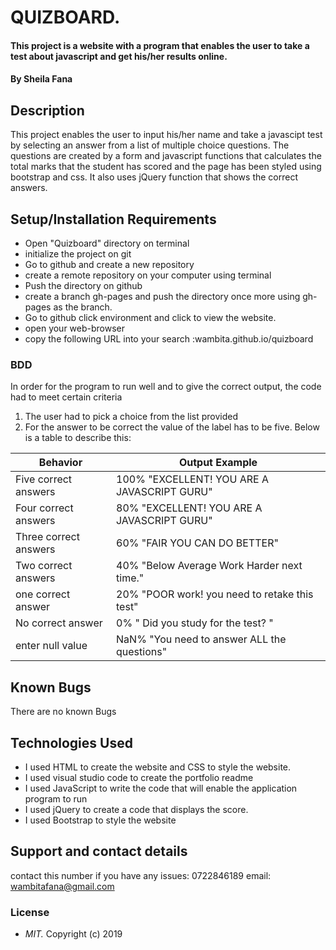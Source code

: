 # QUIZBOARD.
#### This project is a website with  a program that enables the user to take a test about javascript and get his/her results online.
#### By **Sheila Fana**
## Description
This project enables the user to input his/her name and take a javascipt test by selecting an answer from a list of multiple choice questions. The questions are created by a form and  javascript functions that calculates the total marks that the student has scored and the page has been styled using bootstrap and css. It also uses jQuery function  that shows the correct answers.  

## Setup/Installation Requirements  
* Open "Quizboard" directory on terminal 
* initialize the project on git
* Go to github and create a new repository
* create a remote repository on your computer using terminal
* Push the directory on github
* create a branch gh-pages and push the directory once more using gh-pages as the branch.
* Go to github click environment and click to view the website.
* open your web-browser
* copy the following URL into your search :wambita.github.io/quizboard
### BDD
In order for the program to run well and to give the correct output, the code had to meet certain criteria
1. The user had to pick a choice from the list provided 
2. For the answer to be correct the value of the label has to be five.
Below is a table to describe this:

Behavior                |  Output Example
------------------------| ---------------
Five correct answers    | 100% "EXCELLENT! YOU ARE A JAVASCRIPT GURU"
Four correct answers    | 80%  "EXCELLENT! YOU ARE A JAVASCRIPT GURU"
Three correct answers   | 60%  "FAIR YOU CAN DO BETTER"
Two correct answers     | 40%  "Below Average Work Harder next time."
one  correct answer     | 20%  "POOR work! you need to retake this test"
No correct answer       | 0%   " Did you study for the test? "
enter null value        |NaN%  "You need to answer ALL the questions"
## Known Bugs
There are no known Bugs
## Technologies Used
* I used HTML to create the website and CSS to style the website.
* I used visual studio code to create the portfolio readme 
* I used JavaScript to write the code that will enable the application program to run
* I used jQuery to create a code that displays the score.
* I used Bootstrap to style the website
## Support and contact details
contact this number if you have any issues: 0722846189
email: wambitafana@gmail.com
### License
* *MIT.*
Copyright (c) 2019
